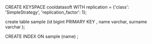 CREATE KEYSPACE cooldatasoft WITH replication = {'class': 'SimpleStrategy', 'replication_factor': 1};

create table sample (id bigint PRIMARY KEY , name varchar, surname varchar );

CREATE INDEX ON sample (name) ;


